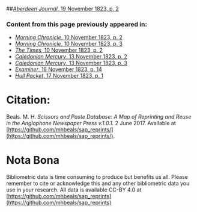 ##[*Aberdeen Journal*, 19 November 1823, p. 2](https://mhbeals.github.io/sap_html/Aberdeen-Journal/Aberdeen-Journal-19-November-1823-p-2)

### Content from this page previously appeared in:
+ [*Morning Chronicle*, 10 November 1823, p. 2](https://mhbeals.github.io/sap_html/Morning-Chronicle/Morning-Chronicle-10-November-1823-p-2)
+ [*Morning Chronicle*, 10 November 1823, p. 3](https://mhbeals.github.io/sap_html/Morning-Chronicle/Morning-Chronicle-10-November-1823-p-3)
+ [*The Times*, 10 November 1823, p. 2](https://mhbeals.github.io/sap_html/The-Times/The-Times-10-November-1823-p-2)
+ [*Caledonian Mercury*, 13 November 1823, p. 2](https://mhbeals.github.io/sap_html/Caledonian-Mercury/Caledonian-Mercury-13-November-1823-p-2)
+ [*Caledonian Mercury*, 13 November 1823, p. 3](https://mhbeals.github.io/sap_html/Caledonian-Mercury/Caledonian-Mercury-13-November-1823-p-3)
+ [*Examiner*, 16 November 1823, p. 14](https://mhbeals.github.io/sap_html/Examiner/Examiner-16-November-1823-p-14)
+ [*Hull Packet*, 17 November 1823, p. 1](https://mhbeals.github.io/sap_html/Hull-Packet/Hull-Packet-17-November-1823-p-1)
                    
# Citation: 

Beals. M. H. *Scissors and Paste Database: A Map of Reprinting and Reuse in the Anglophone Newspaper Press v.1.0.1.* 2 June 2017. Available at [https://github.com/mhbeals/sap_reprints/](https://github.com/mhbeals/sap_reprints/). 
                    
# Nota Bona

Bibliometric data is time consuming to produce but benefits us all. Please remember to cite or acknowledge this and any other bibliometric data you use in your research. All data is available CC-BY 4.0 at [https://github.com/mhbeals/sap_reprints](https://github.com/mhbeals/sap_reprints)